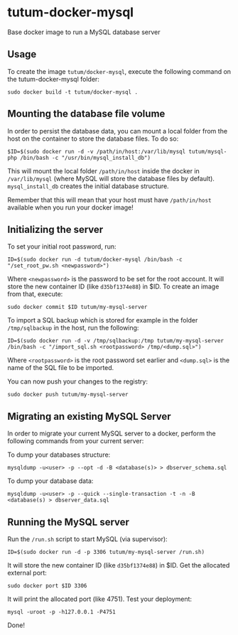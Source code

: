 tutum-docker-mysql
================

Base docker image to run a MySQL database server


Usage
-----

To create the image `tutum/docker-mysql`, execute the following command on the tutum-docker-mysql folder:

	sudo docker build -t tutum/docker-mysql .


Mounting the database file volume
---------------------------------

In order to persist the database data, you can mount a local folder from the host on the container to store the database files. To do so:

	$ID=$(sudo docker run -d -v /path/in/host:/var/lib/mysql tutum/mysql-php /bin/bash -c "/usr/bin/mysql_install_db")

This will mount the local folder `/path/in/host` inside the docker in `/var/lib/mysql` (where MySQL will store the database files by default). `mysql_install_db` creates the initial database structure.

Remember that this will mean that your host must have `/path/in/host` available when you run your docker image!


Initializing the server
-----------------------

To set your initial root password, run:

	ID=$(sudo docker run -d tutum/docker-mysql /bin/bash -c "/set_root_pw.sh <newpassword>")

Where `<newpassword>` is the password to be set for the root account. It will store the new container ID (like `d35bf1374e88`) in $ID. To create an image from that, execute:

	sudo docker commit $ID tutum/my-mysql-server

To import a SQL backup which is stored for example in the folder `/tmp/sqlbackup` in the host, run the following:

	ID=$(sudo docker run -d -v /tmp/sqlbackup:/tmp tutum/my-mysql-server /bin/bash -c "/import_sql.sh <rootpassword> /tmp/<dump.sql>")

Where `<rootpassword>` is the root password set earlier and `<dump.sql>` is the name of the SQL file to be imported.

You can now push your changes to the registry:

	sudo docker push tutum/my-mysql-server


Migrating an existing MySQL Server
----------------------------------

In order to migrate your current MySQL server to a docker, perform the following commands from your current server:

To dump your databases structure:

	mysqldump -u<user> -p --opt -d -B <database(s)> > dbserver_schema.sql

To dump your database data:

	mysqldump -u<user> -p --quick --single-transaction -t -n -B <database(s) > dbserver_data.sql


Running the MySQL server
------------------------

Run the `/run.sh` script to start MySQL (via supervisor):

	ID=$(sudo docker run -d -p 3306 tutum/my-mysql-server /run.sh)


It will store the new container ID (like `d35bf1374e88`) in $ID. Get the allocated external port:

	sudo docker port $ID 3306


It will print the allocated port (like 4751). Test your deployment:

	mysql -uroot -p -h127.0.0.1 -P4751

Done!
